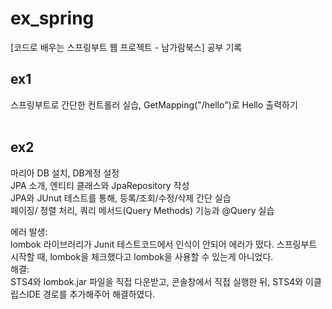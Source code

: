 <h1> ex_spring </h1>
[코드로 배우는 스프링부트 웹 프로젝트 - 남가람북스] 공부 기록

## ex1
  스프링부트로 간단한 컨트롤러 실습, GetMapping("/hello")로 Hello 출력하기 </br></br>


## ex2
  마리아 DB 설치, DB계정 설정 </br> 
  JPA 소개, 엔티티 클래스와 JpaRepository 작성 </br> 
  JPA와 JUnut 테스트를 통해, 등록/조회/수정/삭제 간단 실습</br>
  페이징/ 정렬 처리, 쿼리 메서드(Query Methods) 기능과 @Query 실습</br>
  
  에러 발생:</br>
  lombok 라이브러리가 Junit 테스트코드에서 인식이 안되어 에러가 떴다. 스프링부트 시작할 때, lombok을 체크했다고 lombok을 사용할 수 있는게 아니었다.</br> 
  해결:</br>
  STS4와 lombok.jar 파일을 직접 다운받고, 콘솔창에서 직접 실행한 뒤, STS4와 이클립스IDE 경로를 추가해주어 해결하였다.
